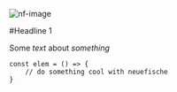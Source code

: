 ![nf-image][neuefische]

[neuefische]: https://encrypted-tbn0.gstatic.com/images?q=tbn:ANd9GcSG9FNdrwsO_M0i2Yqfls9gw6HMTxTOO_aM_t3IZec-Q1KU_TcZdA 

#Headline 1

Some *text* about _something_

```
const elem = () => {
    // do something cool with neuefische
}
```




